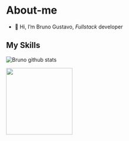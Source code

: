 # About-me

- 👋 Hi, I’m Bruno Gustavo, *Fullstack* developer

## My Skills
 

![Bruno github stats](https://github-readme-stats.vercel.app/api?username=brunogustavo74&show_icons=true&count_private=true&theme=holi)

<p align="left">
  <img height="180em" src="https://github-readme-stats.vercel.app/api/top-langs/?username=brunogustavo74&layout=compact&theme=dark"/>
</p>
